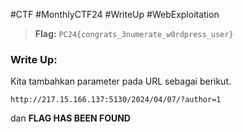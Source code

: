 #CTF #MonthlyCTF24 #WriteUp #WebExploitation 

>**Flag:** `PC24{congrats_3numerate_w0rdpress_user}`
### Write Up:
Kita tambahkan parameter pada URL sebagai berikut.
```URL
http://217.15.166.137:5130/2024/04/07/?author=1
```
dan **FLAG HAS BEEN FOUND**
